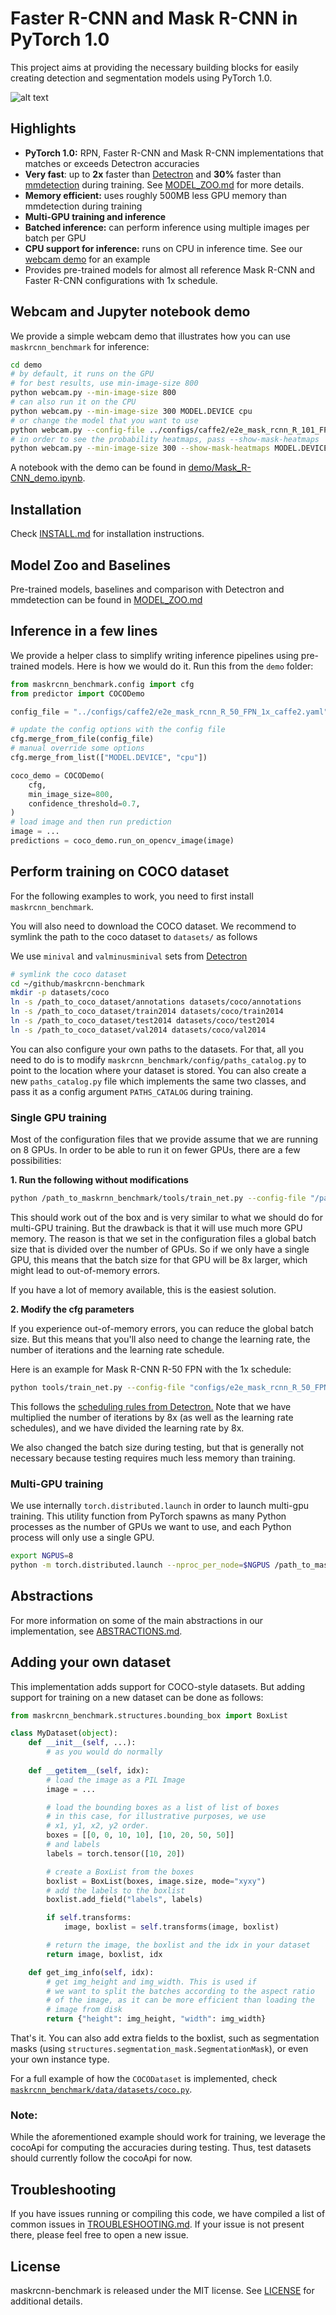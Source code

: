 # Faster R-CNN and Mask R-CNN in PyTorch 1.0

This project aims at providing the necessary building blocks for easily
creating detection and segmentation models using PyTorch 1.0.

![alt text](demo/demo_e2e_mask_rcnn_X_101_32x8d_FPN_1x.png "from http://cocodataset.org/#explore?id=345434")

## Highlights
- **PyTorch 1.0:** RPN, Faster R-CNN and Mask R-CNN implementations that matches or exceeds Detectron accuracies
- **Very fast**: up to **2x** faster than [Detectron](https://github.com/facebookresearch/Detectron) and **30%** faster than [mmdetection](https://github.com/open-mmlab/mmdetection) during training. See [MODEL_ZOO.md](MODEL_ZOO.md) for more details.
- **Memory efficient:** uses roughly 500MB less GPU memory than mmdetection during training
- **Multi-GPU training and inference**
- **Batched inference:** can perform inference using multiple images per batch per GPU
- **CPU support for inference:** runs on CPU in inference time. See our [webcam demo](demo) for an example
- Provides pre-trained models for almost all reference Mask R-CNN and Faster R-CNN configurations with 1x schedule.

## Webcam and Jupyter notebook demo

We provide a simple webcam demo that illustrates how you can use `maskrcnn_benchmark` for inference:
```bash
cd demo
# by default, it runs on the GPU
# for best results, use min-image-size 800
python webcam.py --min-image-size 800
# can also run it on the CPU
python webcam.py --min-image-size 300 MODEL.DEVICE cpu
# or change the model that you want to use
python webcam.py --config-file ../configs/caffe2/e2e_mask_rcnn_R_101_FPN_1x_caffe2.yaml --min-image-size 300 MODEL.DEVICE cpu
# in order to see the probability heatmaps, pass --show-mask-heatmaps
python webcam.py --min-image-size 300 --show-mask-heatmaps MODEL.DEVICE cpu
```

A notebook with the demo can be found in [demo/Mask_R-CNN_demo.ipynb](demo/Mask_R-CNN_demo.ipynb).

## Installation

Check [INSTALL.md](INSTALL.md) for installation instructions.


## Model Zoo and Baselines

Pre-trained models, baselines and comparison with Detectron and mmdetection
can be found in [MODEL_ZOO.md](MODEL_ZOO.md)

## Inference in a few lines
We provide a helper class to simplify writing inference pipelines using pre-trained models.
Here is how we would do it. Run this from the `demo` folder:
```python
from maskrcnn_benchmark.config import cfg
from predictor import COCODemo

config_file = "../configs/caffe2/e2e_mask_rcnn_R_50_FPN_1x_caffe2.yaml"

# update the config options with the config file
cfg.merge_from_file(config_file)
# manual override some options
cfg.merge_from_list(["MODEL.DEVICE", "cpu"])

coco_demo = COCODemo(
    cfg,
    min_image_size=800,
    confidence_threshold=0.7,
)
# load image and then run prediction
image = ...
predictions = coco_demo.run_on_opencv_image(image)
```

## Perform training on COCO dataset

For the following examples to work, you need to first install `maskrcnn_benchmark`.

You will also need to download the COCO dataset.
We recommend to symlink the path to the coco dataset to `datasets/` as follows

We use `minival` and `valminusminival` sets from [Detectron](https://github.com/facebookresearch/Detectron/blob/master/detectron/datasets/data/README.md#coco-minival-annotations)

```bash
# symlink the coco dataset
cd ~/github/maskrcnn-benchmark
mkdir -p datasets/coco
ln -s /path_to_coco_dataset/annotations datasets/coco/annotations
ln -s /path_to_coco_dataset/train2014 datasets/coco/train2014
ln -s /path_to_coco_dataset/test2014 datasets/coco/test2014
ln -s /path_to_coco_dataset/val2014 datasets/coco/val2014
```

You can also configure your own paths to the datasets.
For that, all you need to do is to modify `maskrcnn_benchmark/config/paths_catalog.py` to
point to the location where your dataset is stored.
You can also create a new `paths_catalog.py` file which implements the same two classes,
and pass it as a config argument `PATHS_CATALOG` during training.

### Single GPU training

Most of the configuration files that we provide assume that we are running on 8 GPUs.
In order to be able to run it on fewer GPUs, there are a few possibilities:

**1. Run the following without modifications**

```bash
python /path_to_maskrnn_benchmark/tools/train_net.py --config-file "/path/to/config/file.yaml"
```
This should work out of the box and is very similar to what we should do for multi-GPU training.
But the drawback is that it will use much more GPU memory. The reason is that we set in the
configuration files a global batch size that is divided over the number of GPUs. So if we only
have a single GPU, this means that the batch size for that GPU will be 8x larger, which might lead
to out-of-memory errors.

If you have a lot of memory available, this is the easiest solution.

**2. Modify the cfg parameters**

If you experience out-of-memory errors, you can reduce the global batch size. But this means that
you'll also need to change the learning rate, the number of iterations and the learning rate schedule.

Here is an example for Mask R-CNN R-50 FPN with the 1x schedule:
```bash
python tools/train_net.py --config-file "configs/e2e_mask_rcnn_R_50_FPN_1x.yaml" SOLVER.IMS_PER_BATCH 2 SOLVER.BASE_LR 0.0025 SOLVER.MAX_ITER 720000 SOLVER.STEPS "(480000, 640000)" TEST.IMS_PER_BATCH 1
```
This follows the [scheduling rules from Detectron.](https://github.com/facebookresearch/Detectron/blob/master/configs/getting_started/tutorial_1gpu_e2e_faster_rcnn_R-50-FPN.yaml#L14-L30)
Note that we have multiplied the number of iterations by 8x (as well as the learning rate schedules),
and we have divided the learning rate by 8x.

We also changed the batch size during testing, but that is generally not necessary because testing
requires much less memory than training.


### Multi-GPU training
We use internally `torch.distributed.launch` in order to launch
multi-gpu training. This utility function from PyTorch spawns as many
Python processes as the number of GPUs we want to use, and each Python
process will only use a single GPU.

```bash
export NGPUS=8
python -m torch.distributed.launch --nproc_per_node=$NGPUS /path_to_maskrcnn_benchmark/tools/train_net.py --config-file "path/to/config/file.yaml"
```

## Abstractions
For more information on some of the main abstractions in our implementation, see [ABSTRACTIONS.md](ABSTRACTIONS.md).

## Adding your own dataset

This implementation adds support for COCO-style datasets.
But adding support for training on a new dataset can be done as follows:
```python
from maskrcnn_benchmark.structures.bounding_box import BoxList

class MyDataset(object):
    def __init__(self, ...):
        # as you would do normally
    
    def __getitem__(self, idx):
        # load the image as a PIL Image
        image = ...

        # load the bounding boxes as a list of list of boxes
        # in this case, for illustrative purposes, we use
        # x1, y1, x2, y2 order.
        boxes = [[0, 0, 10, 10], [10, 20, 50, 50]]
        # and labels
        labels = torch.tensor([10, 20])

        # create a BoxList from the boxes
        boxlist = BoxList(boxes, image.size, mode="xyxy")
        # add the labels to the boxlist
        boxlist.add_field("labels", labels)

        if self.transforms:
            image, boxlist = self.transforms(image, boxlist)

        # return the image, the boxlist and the idx in your dataset
        return image, boxlist, idx

    def get_img_info(self, idx):
        # get img_height and img_width. This is used if
        # we want to split the batches according to the aspect ratio
        # of the image, as it can be more efficient than loading the
        # image from disk
        return {"height": img_height, "width": img_width}
```
That's it. You can also add extra fields to the boxlist, such as segmentation masks
(using `structures.segmentation_mask.SegmentationMask`), or even your own instance type.

For a full example of how the `COCODataset` is implemented, check [`maskrcnn_benchmark/data/datasets/coco.py`](maskrcnn_benchmark/data/datasets/coco_pansharpening.py).

### Note:
While the aforementioned example should work for training, we leverage the
cocoApi for computing the accuracies during testing. Thus, test datasets
should currently follow the cocoApi for now.

## Troubleshooting
If you have issues running or compiling this code, we have compiled a list of common issues in
[TROUBLESHOOTING.md](TROUBLESHOOTING.md). If your issue is not present there, please feel
free to open a new issue.

## License

maskrcnn-benchmark is released under the MIT license. See [LICENSE](LICENSE) for additional details.
